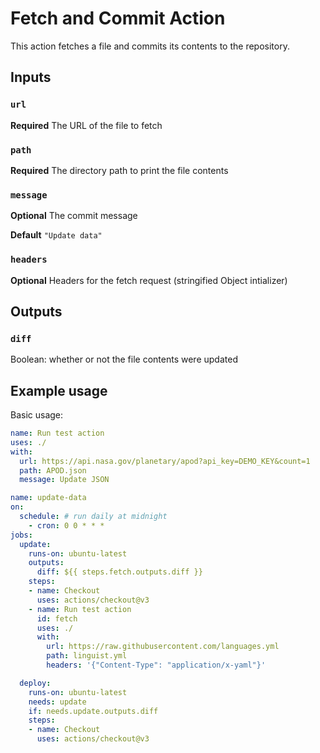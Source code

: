 # Fetch and Commit Action

This action fetches a file and commits its contents to the repository. 

## Inputs

### `url`

**Required** The URL of the file to fetch

### `path`

**Required** The directory path to print the file contents

### `message`

**Optional** The commit message

**Default** `"Update data"`

### `headers`

**Optional** Headers for the fetch request (stringified Object intializer)

## Outputs

### `diff`

Boolean: whether or not the file contents were updated

## Example usage

Basic usage: 

```yaml
name: Run test action
uses: ./
with:
  url: https://api.nasa.gov/planetary/apod?api_key=DEMO_KEY&count=1
  path: APOD.json
  message: Update JSON
```



```yaml
name: update-data
on:
  schedule: # run daily at midnight
    - cron: 0 0 * * *
jobs:
  update:
    runs-on: ubuntu-latest
    outputs:
      diff: ${{ steps.fetch.outputs.diff }}
    steps:
    - name: Checkout
      uses: actions/checkout@v3
    - name: Run test action
      id: fetch
      uses: ./
      with:
        url: https://raw.githubusercontent.com/languages.yml
        path: linguist.yml
        headers: '{"Content-Type": "application/x-yaml"}'

  deploy:
    runs-on: ubuntu-latest
    needs: update
    if: needs.update.outputs.diff
    steps:
    - name: Checkout
      uses: actions/checkout@v3
```


